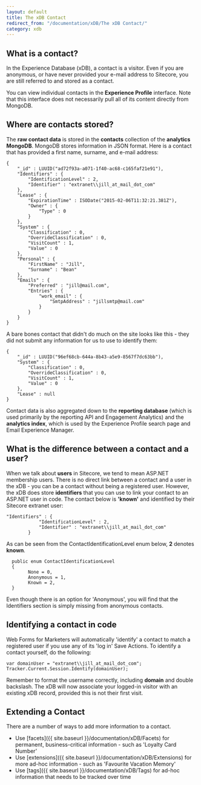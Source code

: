 ```yaml
---
layout: default
title: The xDB Contact
redirect_from: "/documentation/xDB/The xDB Contact/"
category: xdb
---
```


## What is a contact?
In the Experience Database (xDB), a contact is a visitor. Even if you are anonymous, or have never provided your e-mail address to Sitecore, you are still referred to and stored as a contact.

You can view individual contacts in the **Experience Profile** interface. Note that this interface does not necessarily pull all of its content directly from MongoDB.

## Where are contacts stored?
The **raw contact data** is stored in the **contacts** collection of the **analytics MongoDB**. MongoDB stores information in JSON format. Here is a contact that has provided a first name, surname, and e-mail address:

	{
	    "_id" : LUUID("ad72f93a-a071-1f40-ac68-c165faf21e91"),
	    "Identifiers" : {
	        "IdentificationLevel" : 2,
	        "Identifier" : "extranet\\jill_at_mail_dot_com"
	    },
	    "Lease" : {
	        "ExpirationTime" : ISODate("2015-02-06T11:32:21.381Z"),
	        "Owner" : {
	            "Type" : 0
	        }
	    },
	    "System" : {
	        "Classification" : 0,
	        "OverrideClassification" : 0,
	        "VisitCount" : 1,
	        "Value" : 0
	    },
	    "Personal" : {
	        "FirstName" : "Jill",
	        "Surname" : "Bean"
	    },
	    "Emails" : {
	        "Preferred" : "jill@mail.com",
	        "Entries" : {
	            "work_email" : {
	                "SmtpAddress" : "jillsmtp@mail.com"
	            }
	        }
	    }
	}

A bare bones contact that didn't do much on the site looks like this - they did not submit any information for us to use to identify them:

	{
	    "_id" : LUUID("96ef68cb-644a-8b43-a5e9-8567f7dc63bb"),
	    "System" : {
	        "Classification" : 0,
	        "OverrideClassification" : 0,
	        "VisitCount" : 1,
	        "Value" : 0
	    },
	    "Lease" : null
	}

Contact data is also aggregated down to the **reporting database** (which is used primarily by the reporting API and Engagement Analytics) and the **analytics index**, which is used by the Experience Profile search page and Email Experience Manager.

## What is the difference between a contact and a user?

When we talk about **users** in Sitecore, we tend to mean ASP.NET membership users. There is no direct link between a contact and a user in the xDB - you can be a contact without being a registered user. However, the xDB does store **identifiers** that you can use to link your contact to an ASP.NET user in code. The contact below is **'known'** and identified by their Sitecore extranet user:

	"Identifiers" : {
		        "IdentificationLevel" : 2,
		        "Identifier" : "extranet\\jill_at_mail_dot_com"
		    }

As can be seen from the ContactIdentificationLevel enum below, **2** denotes **known**.

	  public enum ContactIdentificationLevel
	  {
		    None = 0,
		    Anonymous = 1,
		    Known = 2,
	  }

Even though there is an option for 'Anonymous', you will find that the Identifiers section is simply missing from anonymous contacts. 

## Identifying a contact in code

Web Forms for Marketers will automatically 'identify' a contact to match a registered user if you use any of its 'log in' Save Actions. To identify a contact yourself, do the following:

	var domainUser = "extranet\\jill_at_mail_dot_com";
	Tracker.Current.Session.Identify(domainUser);

Remember to format the username correctly, including **domain** and double backslash.  The xDB will now associate your logged-in visitor with an existing xDB record, provided this is not their first visit.

## Extending a Contact

There are a number of ways to add more information to a contact.

* Use [facets]({{ site.baseurl }}/documentation/xDB/Facets) for permanent, business-critical information - such as 'Loyalty Card Number'
* Use [extensions]({{ site.baseurl }}/documentation/xDB/Extensions) for more ad-hoc information - such as 'Favourite Vacation Memory'
* Use [tags]({{ site.baseurl }}/documentation/xDB/Tags) for ad-hoc information that needs to be tracked over time



